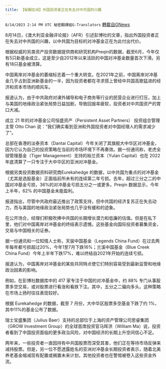 ```yaml
---
title: 【秘翻在线】外国投资者正在失去对中共国的兴趣
---
```

`8/14/2023 2:14 PM UTC 秘密翻譯組G-Translators` [轉載自GNews](https://gnews.org/articles/1552184)

8月14日，《澳大利亚金融评论报》（AFR）引述彭博社的文章，指出外国投资者正在失去对中共国的兴趣，以中共国为目标的对冲基金正在为此付出代价。

根据权威的另类资产投资数据提供商和研究机构Preqin的数据，截至6月，今年仅有5只新基金成立，这是至少自2012年以来活跃的中国对冲基金数量首次下滑。另有18只基金被清算。

中国离岸对冲基金的萎缩标志着一个重大转变。在2021年之前，中国离岸对冲基金几乎占到亚洲新基金的一半，因为投资者都在寻求搭上曾经中共国高歌猛进的经济和资本市场的顺风车。

报道认为，由于中共政府对课外辅导和电子商务等行业的民营企业进行打压，加上与美国的地缘政治紧张局势日益加剧，导致回报率疲软，投资者对中共国资产的胃口大减。

成立 21 年的对冲基金公司恒盛资产（Persistent Asset Partners） 投资组合管理主管 Otto Chan 说：“我们确实看到亚洲和外国投资者对中国经理人的需求减少了”。

总部在香港的淡泰资本（Dantai Capital）今年关闭了其旗舰大中华区对冲基金，因为它认为自己的投资策略在当前的市场环境下不再奏效。据一份通讯称，老虎全球管理基金（Tiger Management）支持的裕兰资本（Yulan Capital）也在 2022 年底清算了一只专注于大中华区的亚洲对冲基金。

根据另类投资数据资料研究商Eurekahedge 的数据，以中共国为重点的对冲基金（尤其是选股基金）正面临前所未有的连续第二年亏损。去年，超过三分之二的中国对冲基金亏损，36%的对冲基金亏损五分之一或更多。Preqin 数据显示，今年上半年，62% 的中国基金未能盈利。

报道指出，尽管中共政府最近推出了政策支持，但中共国的经济复苏正在失去动力，而与美国的地缘政治紧张局势也几乎没有缓和的迹象。

在公开场合，经理们积极吹捧中共国的长期增长潜力和低廉的估值。但是在私下里，他们对中国离岸对冲基金的终结表示遗憾。这些基金向国际投资者募集资金，交易与中国相关的证券。

据一份通讯和一位知情人士称，天骏中国基金（Legends China Fund）在过去两年每年都亏损超过20%，今年1至7月下跌16%；兰溪中国基金（Blue Creek China Fund）今年上半年下跌17%，难以终结自2021年开始的连续亏损。

报道认为，中国离岸对冲基金的某些共同特点使它们特别容易受到最新监管和地缘政治因素的影响。

例如，在彭博社数据库中的 417 家专注于中国的对冲基金中，约 88% 专门从事股票多空交易，或对股票进行看涨和看跌下注。其中，五分之二偏向多头。这种策略在市场上扬时往往表现较好。

根据 Eurekahedge 的数据，截至 7 月份，大中华区股票多空基金下跌了约 1%，其中11%的基金公布了数据。

瑞士宝盛集团（Julius Baer）支持的总部位于上海的资产管理公司思睿集团（GROW Investment Group）的全球首席投资官马晖洪（William Ma）说，投资者看到了中国投资面临的更多政治风险，对中国经济的长期上升空间信心不足。

两年来，一些投资者一直因持有中共国股票而深受其害，他们正在等待市场反弹来减持股票。但是，另一位不愿透露姓名的亚洲对冲基金长期投资者表示，随着北美养老基金缩减现有配置或搁置未来计划，其他投资者也在警惕被卷入这些资金外流。
